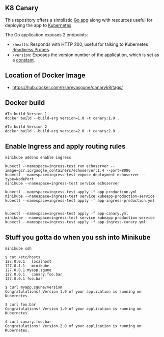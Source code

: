 ## K8 Canary

This repository offers a simplistic [Go app](app/app.go) along with resources useful for deploying the app to [Kubernetes](https://kubernetes.io).


The Go application exposes 2 endpoints:

 * `/health`: Responds with HTTP 200, useful for talking to Kubernetes [Readiness Probes](https://kubernetes.io/docs/tasks/configure-pod-container/configure-liveness-readiness-probes/).
 * `/version`: Exposes the version number of the application, which is set as a [constant](app/app.go#L8).

## Location of Docker Image
- https://hub.docker.com/r/shreyasgune/canaryk8/tags/


## Docker build
```
#To build Version 1
docker build --build-arg version=1.0 -t canary:1.0 .

#To build Version 2
docker build --build-arg version=2.0 -t canary:2.0 .
```

## Enable Ingress and apply routing rules
 ```
 minikube addons enable ingress

 kubectl --namespace=ingress-test run echoserver --image=gcr.io/google_containers/echoserver:1.4 --port=8080
 kubectl --namespace=ingress-test expose deployment echoserver --type=NodePort
 minikube --namespace=ingress-test service echoserver

 kubectl --namespace=ingress-test apply -f app-production.yml
 minikube --namespace=ingress-test service kubeapp-production-service
 kubectl --namespace=ingress-test apply -f app-ingress-production.yml


 kubectl --namespace=ingress-test apply -f app-canary.yml
 minikube --namespace=ingress-test service kubeapp-production-service
 kubectl --namespace=ingress-test apply -f app-ingress-canary.yml
```

## Stuff you gotta do when you ssh into Minikube
`minikube ssh`

```
$ cat /etc/hosts
127.0.0.1	localhost
127.0.1.1	minikube
127.0.0.1 myapp.sgune
127.0.0.1	canary.foo.bar
127.0.0.1 foo.bar
```

```
$ curl myapp.sgune/version
Congratulations! Version 1.0 of your application is running on Kubernetes.

$ curl foo.bar
Congratulations! Version 1.0 of your application is running on Kubernetes.

$ curl canary.foo.bar
Congratulations! Version 2.0 of your application is running on Kubernetes.
```
